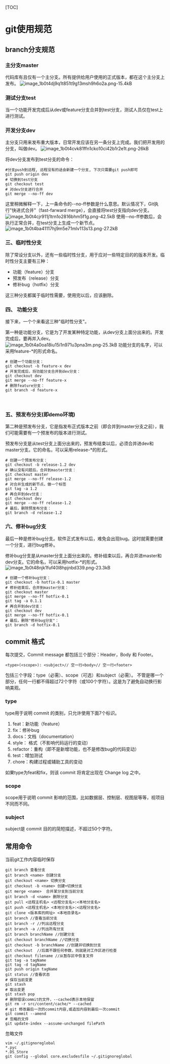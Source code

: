 [TOC]

# git使用规范
## branch分支规范
### 主分支master
代码库有且仅有一个主分支。所有提供给用户使用的正式版本，都在这个主分支上发布。
![image_1b0t4dj9q1t851t9g13msh9h6o2a.png-15.4kB][1]

### 测试分支test
当一个功能开发完成后从dev或feature分支合并到test分支，测试人员仅在test上进行测试。

### 开发分支dev
主分支只用来发布重大版本，日常开发应该在另一条分支上完成。我们把开发用的分支，叫做dev。
![image_1b0t4cvk81ffn1cko10ci42b1r2e1t.png-26kB][2]

将dev分支发布到test分支的命令：
```
#分支push到远程, 远程没有的话会新建一个分支, 下次只需要git push即可
git push origin dev
# 切换到test分支
git checkout test
# 对dev分支进行合并
git merge --no-ff dev
```
这里稍微解释一下，上一条命令的--no-ff参数是什么意思。默认情况下，Git执行"快进式合并"（fast-farward merge），会直接将test分支指向dev分支。
![image_1b0t4cjr911j1trn1o2816bhm5f1g.png-42.5kB][3]
使用--no-ff参数后，会执行正常合并，在test分支上生成一个新节点。
![image_1b0t4ba41117hj9m5e71mlv113s13.png-27.2kB][4]

### 三、临时性分支
除了常设分支以外，还有一些临时性分支，用于应对一些特定目的的版本开发。临时性分支主要有三种：

* 功能（feature）分支
* 预发布（release）分支
* 修补bug（hotfix）分支

这三种分支都属于临时性需要，使用完以后，应该删除。

### 四、 功能分支

接下来，一个个来看这三种"临时性分支"。

第一种是功能分支，它是为了开发某种特定功能，从dev分支上面分出来的。开发完成后，要再并入dev。
![image_1b0t4a0oa18iu15i1n971u3pna3m.png-25.3kB][5]
功能分支的名字，可以采用feature-*的形式命名。
```
# 创建一个功能分支：
git checkout -b feature-x dev
# 开发完成后，将功能分支合并到dev分支：
git checkout dev
git merge --no-ff feature-x
# 删除feature分支：
git branch -d feature-x
```
　　
### 五、预发布分支(即demo环境)

第二种是预发布分支，它是指发布正式版本之前（即合并到master分支之前），我们可能需要有一个预发布的版本进行测试。

预发布分支是从test分支上面分出来的，预发布结束以后，必须合并进dev和master分支。它的命名，可以采用release-*的形式。
```
# 创建一个预发布分支：
git checkout -b release-1.2 dev
# 确认没有问题后，合并到master分支：
git checkout master
git merge --no-ff release-1.2
# 对合并生成的新节点，做一个标签
git tag -a 1.2
# 再合并到dev分支：
git checkout dev
git merge --no-ff release-1.2
# 最后，删除预发布分支：
git branch -d release-1.2
```

### 六、修补bug分支

最后一种是修补bug分支。软件正式发布以后，难免会出现bug。这时就需要创建一个分支，进行bug修补。

修补bug分支是从master分支上面分出来的。修补结束以后，再合并进master和dev分支。它的命名，可以采用hotfix-*的形式。
![image_1b0t48njk1fuf40l8hpjnbd339.png-23.3kB][6]
```
# 创建一个修补bug分支：
git checkout -b hotfix-0.1 master
# 修补结束后，合并到master分支：
git checkout master
git merge --no-ff hotfix-0.1
git tag -a 0.1.1
# 再合并到dev分支：
git checkout dev
git merge --no-ff hotfix-0.1
# 最后，删除"修补bug分支"：
git branch -d hotfix-0.1
```
## commit 格式
每次提交，Commit message 都包括三个部分：Header，Body 和 Footer。
```
<type>(<scope>): <subject>// 空一行<body>// 空一行<footer>
```
包括三个字段：type（必需）、scope（可选）和subject（必需）。 不管是哪一个部分，任何一行都不得超过72个字符（或100个字符）。这是为了避免自动换行影响美观。

### type

type用于说明 commit 的类别，只允许使用下面7个标识。 
 1. feat：新功能（feature） 
 2. fix：修补bug
 3. docs：文档（documentation） 
 4. style： 格式（不影响代码运行的变动）
 5. refactor：重构（即不是新增功能，也不是修改bug的代码变动）
 6. test：增加测试 
 7. chore：构建过程或辅助工具的变动

如果type为feat和fix，则该 commit 将肯定出现在 Change log 之中。

### scope

scope用于说明 commit 影响的范围，比如数据层、控制层、视图层等等，视项目不同而不同。

### subject
subject是 commit 目的的简短描述，不超过50个字符。
## 常用命令
当前git工作内容临时保存
```
git branch 查看分支
git branch <name> 创建分支
git checkout <name> 切换分支
git checkout -b <name> 创建+切换分支
git merge <name>  合并某分支到当前分支
git branch -d <name> 删除分支
git pull <远程主机名> <远程分支名>:<本地分支名>
git push <远程主机名> <本地分支名>:<远程分支名>
git clone <版本库的网址> <本地目录名>
git branch //查看当前分支
git branch -r //列出远程分支
git branch -a //列出所有分支
git branch branchName //创建分支
git checkout branchName //切换分支
git checkout -b branchName //创建并切换到分支
git checkout  //后面不跟任何参数，则就是对工作区进行检查
git checkout filename //从暂存区中恢复文件
git tag -a tagName
git tag -d tagName
git push origin tagName
git status //查看状态
# 保存当前变更
git stash
# 取出变更
git stash pop
# 删除错误commit的文件，--cached表示本地保留
git rm -r src/content/cache/* --cached
# git 修改最后一次的commit内容,或追加内容到最后一次commit
git commit --amend
# 忽略的文件
git update-index --assume-unchanged filePath
```

忽略文件
```
vim ~/.gitignoreglobal
*.pyc
*.DS_Store
git config --global core.excludesfile ~/.gitignoreglobal
```


  [1]: http://static.zybuluo.com/jnan77/r477e3oautlt39hnkir9zacb/image_1b0t4dj9q1t851t9g13msh9h6o2a.png
  [2]: http://static.zybuluo.com/jnan77/91uj7zconcrvz97f2j2q278f/image_1b0t4cvk81ffn1cko10ci42b1r2e1t.png
  [3]: http://static.zybuluo.com/jnan77/mu3nd410414kese41tuq4hp0/image_1b0t4cjr911j1trn1o2816bhm5f1g.png
  [4]: http://static.zybuluo.com/jnan77/0siolbbpof177u9wo0361wun/image_1b0t4ba41117hj9m5e71mlv113s13.png
  [5]: http://static.zybuluo.com/jnan77/gglbiao7oqqi60t8iudj2dvc/image_1b0t4a0oa18iu15i1n971u3pna3m.png
  [6]: http://static.zybuluo.com/jnan77/ptis3jyz9kxzabvhurxp91tv/image_1b0t48njk1fuf40l8hpjnbd339.png
